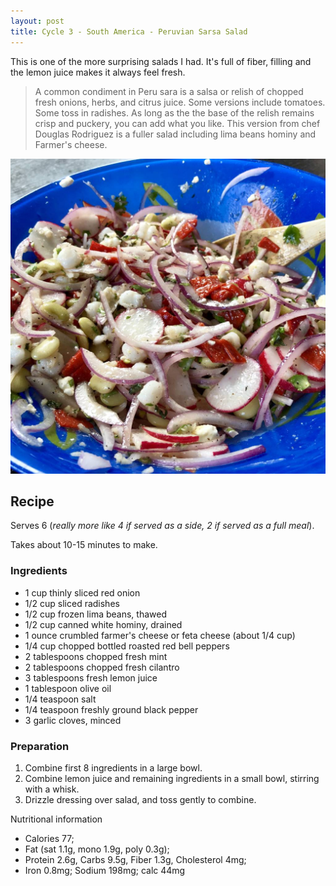 ```yaml
---
layout: post
title: Cycle 3 - South America - Peruvian Sarsa Salad
---
```


This is one of the more surprising salads I had. It's full of fiber, filling and the lemon juice makes it always feel fresh.

> A common condiment in Peru sara is a salsa or relish of chopped fresh
> onions, herbs, and citrus juice. Some versions include tomatoes.
> Some toss in radishes.
> As long as the the base of the relish remains crisp and puckery,
> you can add what you like.
> This version from chef Douglas Rodriguez is a fuller salad
> including lima beans hominy and Farmer's cheese.

![Peruvian Sarsa Salad](/assets/2018-peruvian_sarsa_salad.jpg)

## Recipe

Serves 6 (*really more like 4 if served as a side, 2 if served as a full meal*).

Takes about 10-15 minutes to make.

### Ingredients

* 1 cup thinly sliced red onion
* 1/2 cup sliced radishes
* 1/2 cup frozen lima beans, thawed
* 1/2 cup canned white hominy, drained
* 1 ounce crumbled farmer's cheese or feta cheese (about 1/4 cup)
* 1/4 cup chopped bottled roasted red bell peppers
* 2 tablespoons chopped fresh mint
* 2 tablespoons chopped fresh cilantro
* 3 tablespoons fresh lemon juice
* 1 tablespoon olive oil
* 1/4 teaspoon salt
* 1/4 teaspoon freshly ground black pepper
* 3 garlic cloves, minced

### Preparation

1. Combine first 8 ingredients in a large bowl.
2. Combine lemon juice and remaining ingredients in a small bowl,
   stirring with a whisk.
3. Drizzle dressing over salad, and toss gently to combine.

Nutritional information

* Calories 77;
* Fat (sat 1.1g, mono 1.9g, poly 0.3g);
* Protein 2.6g, Carbs 9.5g, Fiber 1.3g, Cholesterol 4mg;
* Iron 0.8mg; Sodium 198mg; calc 44mg
